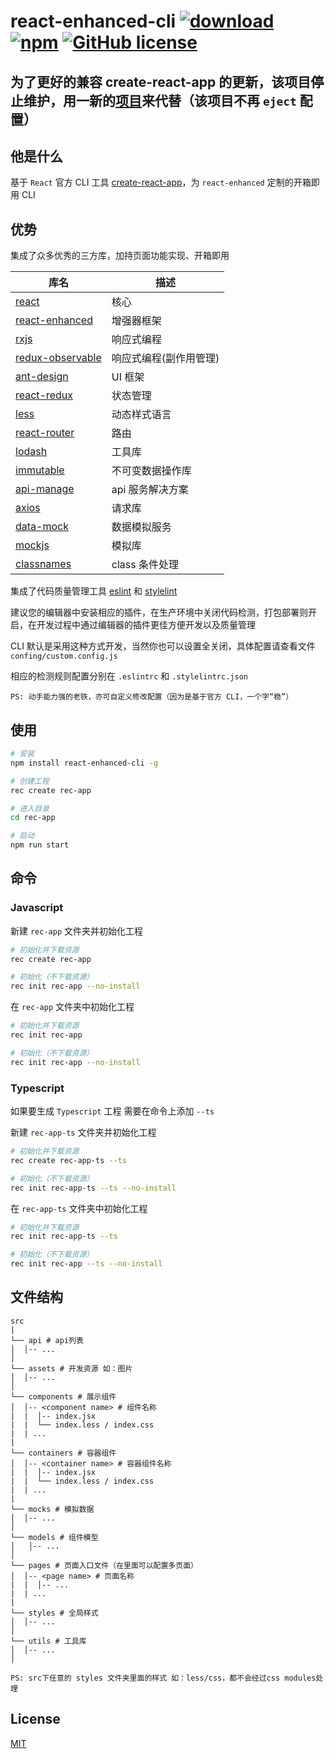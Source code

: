 # react-enhanced-cli [![download](https://img.shields.io/npm/dm/react-enhanced-cli.svg)](https://www.npmjs.com/search?q=react-enhanced-cli) [![npm](https://img.shields.io/npm/v/react-enhanced-cli.svg)](https://www.npmjs.com/search?q=react-enhanced-cli) [![GitHub license](https://img.shields.io/badge/license-MIT-blue.svg)](https://github.com/zhouzuchuan/react-enhanced-cli/master/LICENSE)


## 为了更好的兼容 create-react-app 的更新，该项目停止维护，用一新的[项目](https://github.com/zhouzuchuan/react-typescript-boilerplate)来代替（该项目不再 `eject` 配置）




## 他是什么

基于 `React` 官方 CLI 工具 [create-react-app](https://github.com/facebook/create-react-app)，为 `react-enhanced` 定制的开箱即用 CLI

## 优势

集成了众多优秀的三方库，加持页面功能实现、开箱即用

| 库名                                                                     | 描述                   |
| ------------------------------------------------------------------------ | ---------------------- |
| [react](https://github.com/facebook/react)                               | 核心                   |
| [react-enhanced](https://github.com/zhouzuchuan/react-enhanced)          | 增强器框架             |
| [rxjs](https://github.com/Reactive-Extensions/RxJS)                      | 响应式编程             |
| [redux-observable](https://github.com/redux-observable/redux-observable) | 响应式编程(副作用管理) |
| [ant-design](https://github.com/ant-design/ant-design)                   | UI 框架                |
| [react-redux](https://github.com/reduxjs/react-redux)                    | 状态管理               |
| [less](https://github.com/less/less.js)                                  | 动态样式语言           |
| [react-router](https://github.com/ReactTraining/react-router)            | 路由                   |
| [lodash](https://github.com/lodash/lodash)                               | 工具库                 |
| [immutable](https://github.com/facebook/immutable-js)                    | 不可变数据操作库       |
| [api-manage](https://github.com/zhouzuchuan/api-manage)                  | api 服务解决方案       |
| [axios](https://github.com/axios/axios)                                  | 请求库                 |
| [data-mock](https://github.com/zhouzuchuan/data-mock)                    | 数据模拟服务           |
| [mockjs](https://github.com/nuysoft/Mock)                                | 模拟库                 |
| [classnames](https://github.com/JedWatson/classnames)                    | class 条件处理         |

集成了代码质量管理工具 [eslint](https://github.com/eslint/eslint) 和 [stylelint](https://github.com/stylelint/stylelint)

建议您的编辑器中安装相应的插件，在生产环境中关闭代码检测，打包部署则开启，在开发过程中通过编辑器的插件更佳方便开发以及质量管理

CLI 默认是采用这种方式开发，当然你也可以设置全关闭，具体配置请查看文件 `confing/custom.config.js`

相应的检测规则配置分别在 `.eslintrc` 和 `.stylelintrc.json`

```
PS: 动手能力强的老铁，亦可自定义修改配置（因为是基于官方 CLI，一个字“稳”）
```

## 使用

```bash
# 安装
npm install react-enhanced-cli -g

# 创建工程
rec create rec-app

# 进入目录
cd rec-app

# 启动
npm run start
```

## 命令

### Javascript

新建 `rec-app` 文件夹并初始化工程

```bash
# 初始化并下载资源
rec create rec-app

# 初始化（不下载资源）
rec init rec-app --no-install
```

在 `rec-app` 文件夹中初始化工程

```bash
# 初始化并下载资源
rec init rec-app

# 初始化（不下载资源）
rec init rec-app --no-install
```

### Typescript

如果要生成 `Typescript` 工程 需要在命令上添加 `--ts`

新建 `rec-app-ts` 文件夹并初始化工程

```bash
# 初始化并下载资源
rec create rec-app-ts --ts

# 初始化（不下载资源）
rec init rec-app-ts --ts --no-install
```

在 `rec-app-ts` 文件夹中初始化工程

```bash
# 初始化并下载资源
rec init rec-app-ts --ts

# 初始化（不下载资源）
rec init rec-app --ts --no-install
```

## 文件结构

```
src
|
└── api # api列表
│  │-- ...
│
└── assets # 开发资源 如：图片
│  │-- ...
│
└── components # 展示组件
│  │-- <component name> # 组件名称
|  |  │-- index.jsx
|  |  └── index.less / index.css
|  | ...
|
└── containers # 容器组件
│  │-- <container name> # 容器组件名称
|  |  │-- index.jsx
|  |  └── index.less / index.css
|  | ...
|
└── mocks # 模拟数据
│  │-- ...
│
└── models # 组件模型
│   │-- ...
│
└── pages # 页面入口文件（在里面可以配置多页面）
│  │-- <page name> # 页面名称
|  |  │-- ...
|  | ...
|
└── styles # 全局样式
│  │-- ...
│
└── utils # 工具库
│  │-- ...
│
```

```
PS: src下任意的 styles 文件夹里面的样式 如：less/css，都不会经过css modules处理
```

## License

[MIT](https://tldrlegal.com/license/mit-license)
